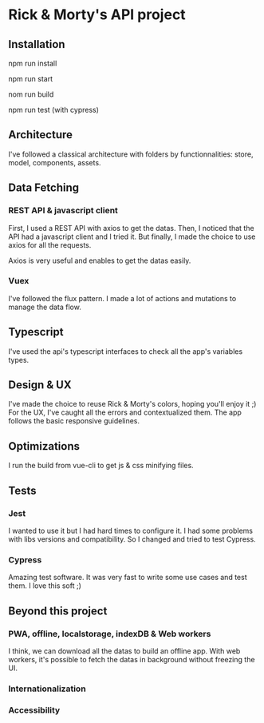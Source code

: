 # Rick & Morty's API project

## Installation
npm run install

npm run start 

nom run build 

npm run test (with cypress)

## Architecture
I've followed a classical architecture with folders by functionnalities: store, model, components, assets.

## Data Fetching
### REST API & javascript client
First, I used a REST API with axios to get the datas. Then, I noticed that the API had a javascript client and I tried it. But finally, I made the choice to use axios for all the requests. 

Axios is very useful and enables to get the datas easily.

### Vuex
I've followed the flux pattern. I made a lot of actions and mutations to manage the data flow.


## Typescript
I've used the api's typescript interfaces to check all the app's variables types.


## Design & UX
I've made the choice to reuse Rick & Morty's colors, hoping you'll enjoy it ;)
For the UX, I've caught all the errors and contextualized them. 
The app follows the basic responsive guidelines.

## Optimizations
I run the build from vue-cli to get js & css minifying files.

## Tests
### Jest
I wanted to use it but I had hard times to configure it. I had some problems with libs versions and compatibility. So I changed and tried to test Cypress.

### Cypress
Amazing test software. It was very fast to write some use cases and test them. I love this soft ;)



## Beyond this project
### PWA, offline, localstorage, indexDB & Web workers
I think, we can download all the datas to build an offline app. With web workers, it's possible to fetch the datas in background without freezing the UI. 
### Internationalization

### Accessibility
